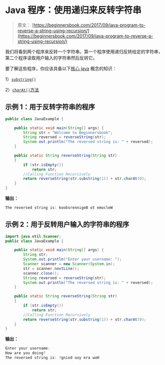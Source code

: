 # Java 程序：使用递归来反转字符串

> 原文： [https://beginnersbook.com/2017/09/java-program-to-reverse-a-string-using-recursion/](https://beginnersbook.com/2017/09/java-program-to-reverse-a-string-using-recursion/)

我们将看到两个程序来反转一个字符串。第一个程序使用递归反转给定的字符串，第二个程序读取用户输入的字符串然后反转它。

要了解这些程序，你应该具备以下[核心 java](https://beginnersbook.com/java-tutorial-for-beginners-with-examples/) 概念的知识：

1）[`substring()`](https://beginnersbook.com/2013/12/java-string-substring-method-example/)

2）[`charAt()`方法](https://beginnersbook.com/2013/12/java-string-charat-method-example/)

## 示例 1：用于反转字符串的程序

```java
public class JavaExample {

    public static void main(String[] args) {
        String str = "Welcome to Beginnersbook";
        String reversed = reverseString(str);
        System.out.println("The reversed string is: " + reversed);
    }

    public static String reverseString(String str)
    {
        if (str.isEmpty())
            return str;
        //Calling Function Recursively
        return reverseString(str.substring(1)) + str.charAt(0);
    }
}
```

**输出：**

```java
The reversed string is: koobsrennigeB ot emocleW
```

## 示例 2：用于反转用户输入的字符串的程序

```java
import java.util.Scanner;
public class JavaExample {

    public static void main(String[] args) {
        String str;
        System.out.println("Enter your username: ");
        Scanner scanner = new Scanner(System.in);
        str = scanner.nextLine();
        scanner.close();
        String reversed = reverseString(str);
        System.out.println("The reversed string is: " + reversed);
    }

    public static String reverseString(String str)
    {
        if (str.isEmpty())
            return str;
        //Calling Function Recursively
        return reverseString(str.substring(1)) + str.charAt(0);
    }
}
```

**输出：**

```java
Enter your username: 
How are you doing?
The reversed string is: ?gniod uoy era woH
```
